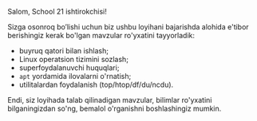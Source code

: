 Salom, School 21 ishtirokchisi!

Sizga osonroq bo’lishi uchun biz ushbu loyihani bajarishda alohida e'tibor berishingiz kerak bo'lgan mavzular ro'yxatini tayyorladik:

- buyruq qatori bilan ishlash;
- Linux operatsion tizimini sozlash;
- superfoydalanuvchi huquqlari;
- `apt` yordamida ilovalarni o'rnatish;
- utilitalardan foydalanish (top/htop/df/du/ncdu). 

Endi, siz loyihada talab qilinadigan mavzular, bilimlar ro'yxatini bilganingizdan so'ng, bemalol o'rganishni boshlashingiz mumkin.

